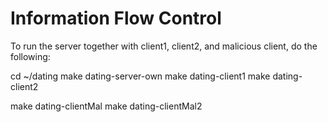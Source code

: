 # Information Flow Control

To run the server together with client1, client2, and malicious client, do the following:

cd ~/dating
make dating-server-own 
make dating-client1
make dating-client2

make dating-clientMal
make dating-clientMal2

